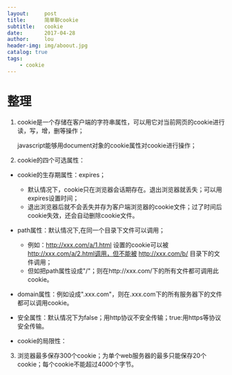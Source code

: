 ```yaml
---
layout:     post
title:      简单聊cookie
subtitle:   cookie
date:       2017-04-28
author:     lou
header-img: img/aboout.jpg
catalog: true
tags:
    - cookie
---
```


# 整理

1. cookie是一个存储在客户端的字符串属性，可以用它对当前网页的cookie进行读，写，增，删等操作；

   javascript能够用document对象的cookie属性对cookie进行操作；

2. cookie的四个可选属性： 

* cookie的生存期属性：expires；
  * 默认情况下，cookie只在浏览器会话期存在。退出浏览器就丢失；可以用expires设置时间；
  * 退出浏览器后就不会丢失并存为客户端浏览器的cookie文件；过了时间后cookie失效，还会自动删除cookie文件。  


* path属性：默认情况下,在同一个目录下文件可以调用；  
  * 例如：http://xxx.com/a/1.html 设置的cookie可以被 http://xxx.com/a/2.html调用，但不能被 http://xxx.com/b/ 目录下的文件调用； 
  * 但如把path属性设成"/"；则在http://xxx.com/下的所有文件都可调用此cookie。


* domain属性：例如设成".xxx.com"，则在.xxx.com下的所有服务器下的文件都可以调用cookie。 
* 安全属性：默认情况下为false；用http协议不安全传输；true:用https等协议安全传输。  
* cookie的局限性： 

3. 浏览器最多保存300个cookie；为单个web服务器的最多只能保存20个cookie；每个cookie不能超过4000个字节。

